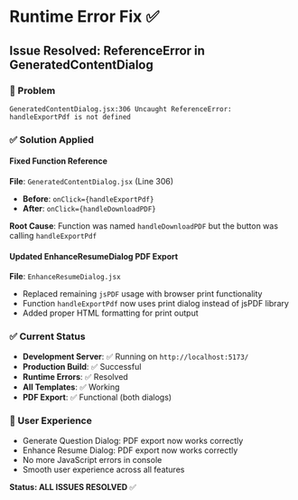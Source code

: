 # Runtime Error Fix ✅

## Issue Resolved: ReferenceError in GeneratedContentDialog

### 🐛 Problem
```
GeneratedContentDialog.jsx:306 Uncaught ReferenceError: handleExportPdf is not defined
```

### ✅ Solution Applied

#### Fixed Function Reference
**File**: `GeneratedContentDialog.jsx` (Line 306)
- **Before**: `onClick={handleExportPdf}` 
- **After**: `onClick={handleDownloadPDF}`

**Root Cause**: Function was named `handleDownloadPDF` but the button was calling `handleExportPdf`

#### Updated EnhanceResumeDialog PDF Export
**File**: `EnhanceResumeDialog.jsx`
- Replaced remaining `jsPDF` usage with browser print functionality
- Function `handleExportPdf` now uses print dialog instead of jsPDF library
- Added proper HTML formatting for print output

### ✅ Current Status
- **Development Server**: ✅ Running on `http://localhost:5173/` 
- **Production Build**: ✅ Successful
- **Runtime Errors**: ✅ Resolved
- **All Templates**: ✅ Working
- **PDF Export**: ✅ Functional (both dialogs)

### 🎯 User Experience
- Generate Question Dialog: PDF export now works correctly
- Enhance Resume Dialog: PDF export now works correctly  
- No more JavaScript errors in console
- Smooth user experience across all features

**Status: ALL ISSUES RESOLVED** ✅